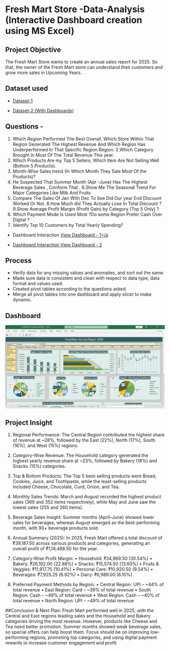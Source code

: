 # Fresh Mart Store -Data-Analysis (Interactive Dashboard creation using MS Excel)
## Project Objective
The Fresh Mart Store wants to create an annual sales report for 2025. So that, the owner of the Fresh Mart store can understand their customers and grow more sales in Upcoming Years.

## Dataset used
- <a href="https://github.com/JadhavDarshan010/Fresh-Mart-Data-Analysis-Project/blob/main/FreshMart_Grocery_Sales_2025%20(Original%20Data).xlsx">Dataset-1</a>

- <a href="https://github.com/JadhavDarshan010/Fresh-Mart-Data-Analysis-Project/blob/main/FreshMart%20Annual%20Report%20(dashbord).xlsx">Dataset-2 (With Dashboards)</a>


## Questions -
1. Which Region Performed The Best Overall, Which Store Within That Region Generated The Highest Revenue And Which Region Has Underperformed In That Specific Region Region.
2.Which Category Brought In Most Of The Total Revenue This year. 
3. Which Products Are my Top 5 Sellers, Which Item Are Not Selling Well (Bottom 5 Products).
4. Month-Wise Sales trend (In Which Month They Sale Most Of the Products)?
5. He Suspected That Summer Month (Apr -June) Has The Highest Beverage  Sales , Conform That .
6.Show Me The Seasonal Trend For Major Categories Like Milk And Fruits 
7. Compare The Sales Of Jan With Dec To See Did Our year End  Discount Worked Or Not.
8.How Much did They Actually Lose In Total Discount ? 
9.Show Average Profit Margin (Profit Gain) by Category (Top 5 Only) ?
10. Which Payment Mode Is Used Most ?Do some Region Prefer Cash Over Digital ?
11. Identify Top 10 Customers by Total Yearly Spending?

- Dashboard Interaction <a href="https://github.com/JadhavDarshan010/Fresh-Mart-Data-Analysis-Project/blob/main/Dashboard-1.png">View Dashboard - 1</a

- Dashboard Interaction <a href="https://github.com/JadhavDarshan010/Fresh-Mart-Data-Analysis-Project/blob/main/Dashboard-2.png">View Dashboard - 2</a>

## Process
- Verify data for any missing values and anomalies, and sort out the same.
- Made sure data is consistent and clean with respect to data type, data format and values used.
- Created pivot tables according to the questions asked.
- Merge all pivot tables into one dashboard and apply slicer to make dynamic.

## Dashboard

![Screenshot (495)](https://github.com/JadhavDarshan010/Fresh-Mart-Data-Analysis-Project/blob/main/Dashboard-1.png)

## Project Insight
1. Regional Performance:
The Central Region contributed the highest share of revenue at ~28%, followed by the East (22%), North (17%), South (16%), and West (15%) regions.

2. Category-Wise Revenue:
The Household category generated the highest yearly revenue share at ~23%, followed by Bakery (18%) and Snacks (15%) categories.

3. Top & Bottom Products:
The Top 5 best-selling products were Bread, Cookies, Juice, and Toothpaste, while the least-selling products included Cheese, Chocolate, Curd, Onion, and Tea.

4. Monthly Sales Trends:
March and August recorded the highest product sales (369 and 352 items respectively), while May and June saw the lowest sales (255 and 260 items).

5. Beverage Sales Insight:
Summer months (April–June) showed lower sales for beverages, whereas August emerged as the best-performing month, with 90+ beverage products sold.

6. Annual Summary (2025):
In 2025, Fresh Mart offered a total discount of ₹39,187.50 across various products and categories, generating an overall profit of ₹1,14,488.50 for the year.

7. Category-Wise Profit Margin:
•	Household: ₹34,969.50 (30.54%)
•	Bakery: ₹26,192.00 (22.88%)
•	Snacks: ₹15,574.50 (13.60%)
•	Fruits & Veggies: ₹11,917.75 (10.41%)
•	Personal Care: ₹10,920.50 (9.54%)
•	Beverages: ₹7,925.25 (6.92%)
•	Dairy: ₹6,989.00 (6.10%)

8. Preferred Payment Methods by Region:
•	Central Region: UPI – ~44% of total revenue
•	East Region: Card – ~39% of total revenue
•	South Region: Cash – ~49% of total revenue
•	West Region: Cash – ~40% of total revenue
•	North Region: UPI – ~49% of total revenue

##Conclusion & Next Plan:
Fresh Mart performed well in 2025, with the Central and East regions leading sales and the Household and Bakery categories driving the most revenue. However, products like Cheese and Tea need better promotion. Summer months showed weak beverage sales, so special offers can help boost them. Focus should be on improving low-performing regions, promoting top categories, and using digital payment rewards to increase customer engagement and profit.
